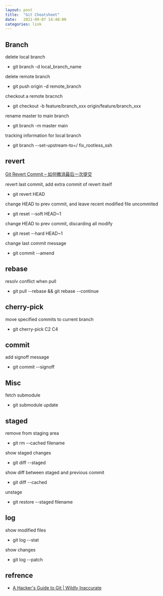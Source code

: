 ```yaml
---
layout: post
title:  "Git Cheatsheet"
date:   2021-09-07 14:48:00
categories: link
---
```



## Branch

delete local branch
- git branch -d  local_branch_name

delete remote branch
- git push origin -d remote_branch

checkout a remote bracnch
-  git checkout -b feature/branch_xxx origin/feature/branch_xxx

rename master to main branch
- git branch -m master main

tracking information for local branch
- git branch --set-upstream-to=<remote>/<branch> fix_rootless_ssh


## revert
[Git Revert Commit – 如何撤消最后一次提交](https://www.freecodecamp.org/news/git-revert-commit-how-to-undo-the-last-commit/)

revert last commit, add extra commit of revert itself
- git revert HEAD

change HEAD to prev commit, and leave recent modified file uncommited
- git reset --soft HEAD~1

change HEAD to prev commit, discarding all modify
- git reset --hard HEAD~1

change last commit message
- git commit --amend


## rebase


resolv conflict when pull
- git pull --rebase && git rebase --continue

## cherry-pick

move specified commits to current branch
- git cherry-pick C2 C4


## commit

add signoff message
- git commit --signoff


## Misc

fetch submodule
- git submodule update

## staged

remove from staging area
- git rm --cached filename

show staged changes
- git diff --staged

show diff between staged and previous commit
- git diff --cached

unstage
- git restore --staged filename


## log
show modified files
- git log --stat

show changes
- git log --patch


## refrence

- [A Hacker's Guide to Git | Wildly Inaccurate](https://wildlyinaccurate.com/a-hackers-guide-to-git/)

